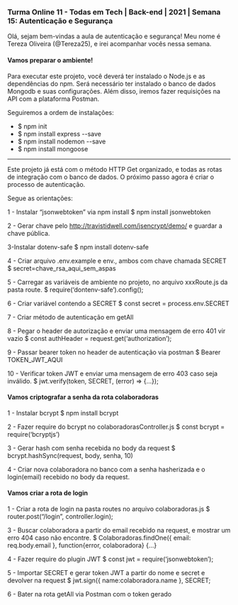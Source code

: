 ### Turma Online 11 - Todas em Tech | Back-end | 2021 | Semana 15: Autenticação e Segurança

Olá, sejam bem-vindas a aula de autenticação e segurança! Meu nome é Tereza Oliveira (@Tereza25), e irei acompanhar vocês nessa semana.

#### Vamos preparar o ambiente!


Para executar este projeto, você deverá ter instalado o Node.js e as dependências do npm. Será necessário ter instalado o banco de dados Mongodb e suas configurações. Além disso, iremos fazer requisições na API com a plataforma Postman.

Seguiremos a ordem de instalações:

- $ npm init
- $ npm install express --save
- $ npm install nodemon --save
- $ npm install mongoose


-------------------------------

Este projeto já está com o método HTTP Get organizado, e todas as rotas de integração com o banco de dados. O próximo passo agora é criar o processo de autenticação.

Segue as orientações:

1 - Instalar “jsonwebtoken” via npm install $ npm install jsonwebtoken

2 - Gerar chave pelo http://travistidwell.com/jsencrypt/demo/ e guardar a chave pública.

3-Instalar dotenv-safe $ npm install dotenv-safe

4 - Criar arquivo .env.example e env., ambos com chave chamada SECRET 
$ secret=chave_rsa_aqui_sem_aspas

5 - Carregar as variáveis de ambiente no projeto, no arquivo xxxRoute.js da pasta route. $ require(‘dontenv-safe’).config();

6 - Criar variável contendo a SECRET $ const secret = process.env.SECRET

7 - Criar método de autenticação em getAll

8 - Pegar o header de autorização e enviar uma mensagem de erro 401 vir vazio
$ const authHeader = request.get(‘authorization’);

9 - Passar bearer token no header de autenticação via postman
$ Bearer TOKEN_JWT_AQUI

10 - Verificar token JWT  e enviar uma mensagem de erro 403 caso seja inválido. $ jwt.verify(token, SECRET, (error) => {...});


#### Vamos criptografar a senha da rota colaboradoras


1 - Instalar bcrypt $ npm install bcrypt

2 - Fazer require do bcrypt no colaboradorasController.js 
   $ const bcrypt = require(‘bcryptjs’)

3 - Gerar hash com senha recebida no body da request 
$ bcrypt.hashSync(request, body, senha, 10)

4 - Criar nova colaboradora no banco com a senha hasherizada e o login(email) recebido no body da request.


#### Vamos criar a rota de login


1 - Criar a rota de login na pasta routes no arquivo colaboradoras.js
$ router.post(“/login”, controller.login);

3 - Buscar colaboradora a partir do email recebido na request, e mostrar um erro 404 caso não encontre. 
$ Colaboradoras.findOne({ email: req.body.email }, function{error, colaboradora} {...}

4 - Fazer require do plugin JWT $ const jwt = require(‘jsonwebtoken’);

5 - Importar SECRET e gerar token JWT a partir do nome e secret e devolver na request $ jwt.sign({ name:colaboradora.name }, SECRET;

6 - Bater na rota getAll via Postman com o token gerado